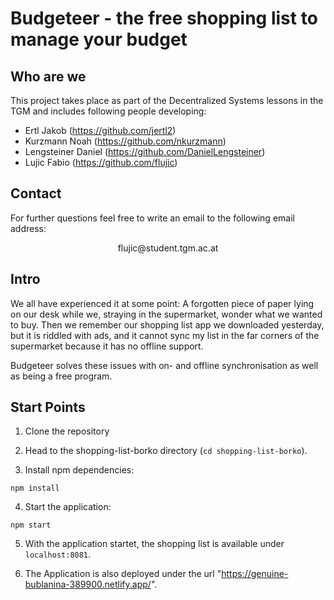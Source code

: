 # Budgeteer - the free shopping list to manage your budget 

## Who are we

This project takes place as part of the Decentralized Systems lessons in the TGM and includes following people developing:

- Ertl Jakob (https://github.com/jertl2)
- Kurzmann Noah (https://github.com/nkurzmann)
- Lengsteiner Daniel (https://github.com/DanielLengsteiner)
- Lujic Fabio (https://github.com/flujic)

## Contact

For further questions feel free to write an email to the following email address:

<center>flujic@student.tgm.ac.at</center>

## Intro

We all have experienced it at some point: A forgotten piece of paper lying on our desk while we, straying in the supermarket, wonder what we wanted to buy. 
Then we remember our shopping list app we downloaded yesterday, but it is riddled with ads, and it cannot sync my list in the far corners of the supermarket 
because it has no offline support.

Budgeteer solves these issues with on- and offline synchronisation as well as being a free program.

## Start Points

1. Clone the repository

2. Head to the shopping-list-borko directory (`cd shopping-list-borko`).

3. Install npm dependencies:

```
npm install
```

4. Start the application:

```
npm start
```


5. With the application startet, the shopping list is available under `localhost:8081`.


6. The Application is also deployed under the url "https://genuine-bublanina-389900.netlify.app/". 
